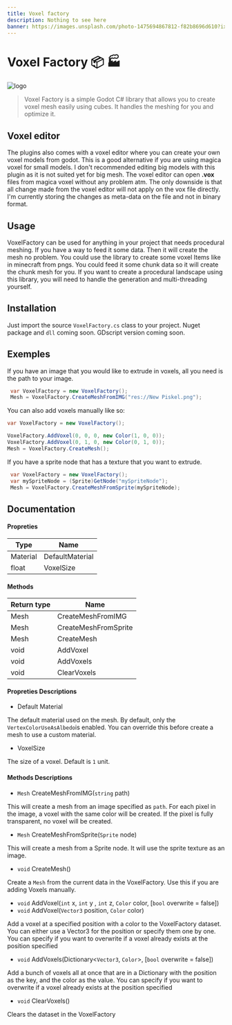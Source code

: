 ```yaml
---
title: Voxel factory
description: Nothing to see here
banner: https://images.unsplash.com/photo-1475694867812-f82b8696d610?ixlib=rb-1.2.1&q=85&fm=jpg&crop=entropy
---
```


# Voxel Factory 📦 :factory: 

![logo](https://i.imgur.com/uxXe4hy.png)

> Voxel Factory is a simple Godot C# library that allows you to create voxel mesh easily using cubes. It handles the meshing for you and optimize it. 

## Voxel editor
The plugins also comes with a voxel editor where you can create your own voxel models from godot. This is a good alternative if you are using magica voxel for small models. I don't recommended editing big models with this plugin as it is not suited yet for big mesh. The voxel editor can open **.vox** files from magica voxel without any problem atm. The only downside is that all change made from the voxel editor will not apply on the vox file directly. I'm currently storing the changes as meta-data on the file and not in binary format.

## Usage

VoxelFactory can be used for anything in your project that needs procedural meshing. If you have a way to feed it some data. Then it will create the mesh no problem. You could use the library to create some voxel Items like in minecraft from pngs. You could feed it some chunk data so it will create the chunk mesh for you. If you want to create a procedural landscape using this library, you will need to handle the generation and multi-threading yourself.



## Installation
Just import the source `VoxelFactory.cs` class to your project. 
Nuget package and `dll` coming soon.
GDscript version coming soon.

## Exemples

If you have an image that you would like to extrude in voxels, all you need is the path to your image.

```csharp
 var VoxelFactory = new VoxelFactory();
 Mesh = VoxelFactory.CreateMeshFromIMG("res://New Piskel.png");
```

You can also add voxels manually like so:

```csharp
var VoxelFactory = new VoxelFactory();

VoxelFactory.AddVoxel(0, 0, 0, new Color(1, 0, 0));
VoxelFactory.AddVoxel(0, 1, 0, new Color(0, 1, 0));
Mesh = VoxelFactory.CreateMesh();
```

If you have a sprite node that has a texture that you want to extrude. 

```csharp
 var VoxelFactory = new VoxelFactory();
 var mySpriteNode = (Sprite)GetNode("mySpriteNode");
 Mesh = VoxelFactory.CreateMeshFromSprite(mySpriteNode);
```



## Documentation

#### Propreties

| Type     | Name            |
| -------- | --------------- |
| Material | DefaultMaterial |
| float    | VoxelSize       |

#### Methods

| Return type | Name                 |
| ----------- | -------------------- |
| Mesh        | CreateMeshFromIMG    |
| Mesh        | CreateMeshFromSprite |
| Mesh        | CreateMesh           |
| void        | AddVoxel             |
| void        | AddVoxels            |
| void        | ClearVoxels          |


#### Propreties Descriptions

- Default Material

The default material used on the mesh. By default, only the `VertexColorUseAsAlbedo`is enabled. You can override this before create a mesh to use a custom material.

- VoxelSize 

The size of a voxel. Default is `1` unit.

#### Methods Descriptions

- `Mesh` CreateMeshFromIMG(`string` path)

This will create a mesh from an image specified as `path`. For each pixel in the image, a voxel with the same color will be created. If the pixel is fully transparent, no voxel will be created.

- `Mesh` CreateMeshFromSprite(`Sprite` node)

This will create a mesh from a Sprite node. It will use the sprite texture as an image.

- `void` CreateMesh() 

Create a `Mesh` from the current data in the VoxelFactory. Use this if you are adding Voxels manually.

- `void` AddVoxel(`int` x, `int` y , `int` z, `Color` color, [`bool` overwrite = false])
- `void` AddVoxel(`Vector3` position, `Color` color)

Add a voxel at a specified position with a color to the VoxelFactory dataset. You can either use a Vector3 for the position or specify them one by one. You can specify if you want to overwrite if a voxel already exists at the position specified

- `void` AddVoxels(Dictionary<`Vector3`, `Color`>, [`bool` overwrite = false])

Add a bunch of voxels all at once that are in a Dictionary with the position as the key, and the color as the value. You can specify if you want to overwrite if a voxel already exists at the position specified

- `void` ClearVoxels()

Clears the dataset in the VoxelFactory
